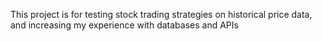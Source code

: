 This project is for testing stock trading strategies on historical price data, and increasing my experience with databases and APIs